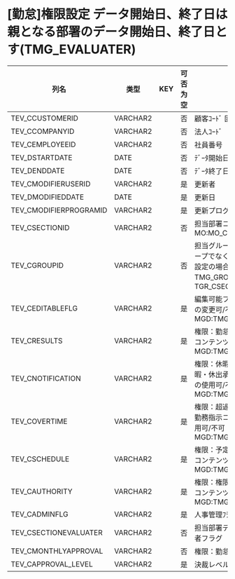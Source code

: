 # [勤怠]権限設定                      データ開始日、終了日は親となる部署のデータ開始日、終了日とす(TMG_EVALUATER)
| 列名   | 类型   | KEY  | 可否为空 | 注释   |
| ---- | ---- | ---- | ---- | ---- |
|TEV_CCUSTOMERID|VARCHAR2||否|顧客ｺｰﾄﾞ                        固定：01                                                       |
|TEV_CCOMPANYID|VARCHAR2||否|法人ｺｰﾄﾞ                                                                                    |
|TEV_CEMPLOYEEID|VARCHAR2||否|社員番号                                                                                      |
|TEV_DSTARTDATE|DATE||否|ﾃﾞｰﾀ開始日                                                                                   |
|TEV_DENDDATE|DATE||否|ﾃﾞｰﾀ終了日                                                                                   |
|TEV_CMODIFIERUSERID|VARCHAR2||是|更新者                                                                                       |
|TEV_DMODIFIEDDATE|DATE||是|更新日                                                                                       |
|TEV_CMODIFIERPROGRAMID|VARCHAR2||是|更新プログラムID                                                                                 |
|TEV_CSECTIONID|VARCHAR2||否|担当部署コード                                                     MO:MO_CSECTIONID_CK           |
|TEV_CGROUPID|VARCHAR2||否|担当グループコード                     グループでなく部署に対する設定の場合、null       TMG_GROUP：TGR_CSECTIONID      |
|TEV_CEDITABLEFLG|VARCHAR2||是|編集可能フラグ                       権限設定の変更可/不可                   MGD:TMG_ONOFF                 |
|TEV_CRESULTS|VARCHAR2||是|権限：勤怠承認                       勤怠承認コンテンツの使用可/不可              MGD:TMG_ONOFF                 |
|TEV_CNOTIFICATION|VARCHAR2||是|権限：休暇休出承認                     休暇・休出承認コンテンツの使用可/不可           MGD:TMG_ONOFF                 |
|TEV_COVERTIME|VARCHAR2||是|権限：超過勤務指示                     超過勤務指示コンテンツの使用可/不可            MGD:TMG_ONOFF                 |
|TEV_CSCHEDULE|VARCHAR2||是|権限：予定作成                       予定作成コンテンツの使用可/不可              MGD:TMG_ONOFF                 |
|TEV_CAUTHORITY|VARCHAR2||是|権限：権限付与                       権限付与コンテンツの使用可/不可              MGD:TMG_ONOFF                 |
|TEV_CADMINFLG|VARCHAR2||是|人事管理ﾌﾗｸﾞ                                                                                   |
|TEV_CSECTIONEVALUATER|VARCHAR2||否|担当部署デフォルト承認者フラグ|
|TEV_CMONTHLYAPPROVAL|VARCHAR2||否|権限：勤怠承認(月次)|
|TEV_CAPPROVAL_LEVEL|VARCHAR2||是|決裁レベル|
